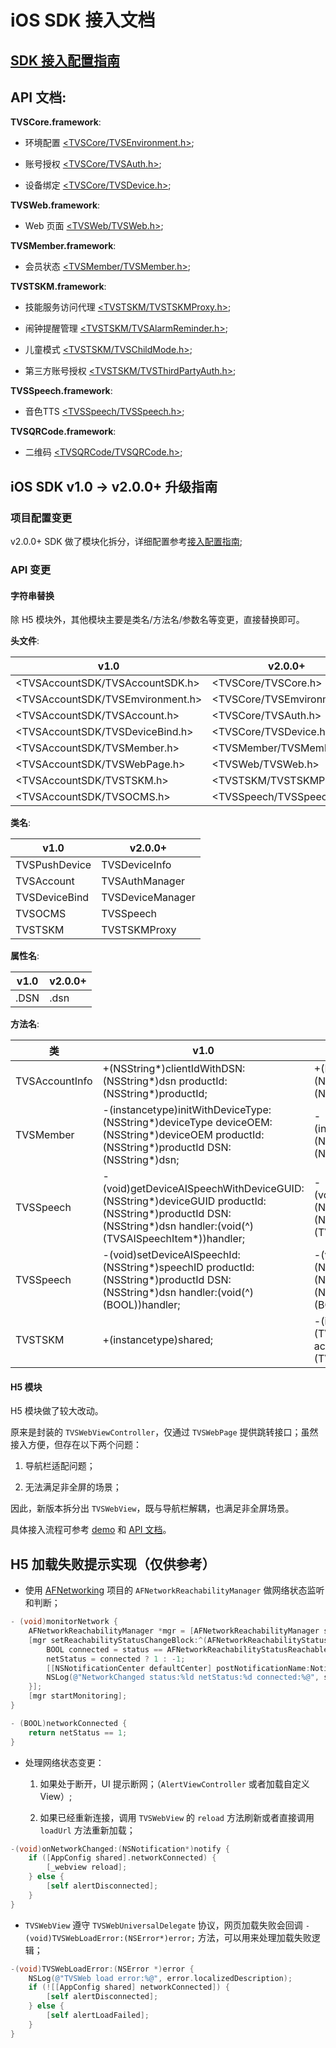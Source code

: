 # iOS SDK 接入文档

## [SDK 接入配置指南][1]

## API 文档:

  **TVSCore.framework**:

  * 环境配置 [<TVSCore/TVSEnvironment.h>][2];

  * 账号授权 [<TVSCore/TVSAuth.h>][3];

  * 设备绑定 [<TVSCore/TVSDevice.h>][4];

  **TVSWeb.framework**:

  * Web 页面 [<TVSWeb/TVSWeb.h>][5];

  **TVSMember.framework**:

  * 会员状态 [<TVSMember/TVSMember.h>][6];
  
  **TVSTSKM.framework**:

  * 技能服务访问代理 [<TVSTSKM/TVSTSKMProxy.h>][7];

  * 闹钟提醒管理 [<TVSTSKM/TVSAlarmReminder.h>][14];

  * 儿童模式 [<TVSTSKM/TVSChildMode.h>][15];

  * 第三方账号授权 [<TVSTSKM/TVSThirdPartyAuth.h>][16];
  
  **TVSSpeech.framework**:

  * 音色TTS [<TVSSpeech/TVSSpeech.h>][8];
  
  **TVSQRCode.framework**:

  * 二维码 [<TVSQRCode/TVSQRCode.h>][9];
  
## iOS SDK v1.0 -> v2.0.0+ 升级指南

### 项目配置变更

v2.0.0+ SDK 做了模块化拆分，详细配置参考[接入配置指南][10];

### API 变更

#### 字符串替换

除 H5 模块外，其他模块主要是类名/方法名/参数名等变更，直接替换即可。

**头文件**:

| v1.0 | v2.0.0+ |
| ------ | ------ |
| <TVSAccountSDK/TVSAccountSDK.h> | <TVSCore/TVSCore.h> |
| <TVSAccountSDK/TVSEmvironment.h> | <TVSCore/TVSEmvironment.h> |
| <TVSAccountSDK/TVSAccount.h> | <TVSCore/TVSAuth.h> |
| <TVSAccountSDK/TVSDeviceBind.h> | <TVSCore/TVSDevice.h> |
| <TVSAccountSDK/TVSMember.h> | <TVSMember/TVSMember.h> |
| <TVSAccountSDK/TVSWebPage.h> | <TVSWeb/TVSWeb.h> |
| <TVSAccountSDK/TVSTSKM.h> | <TVSTSKM/TVSTSKMProxy.h> |
| <TVSAccountSDK/TVSOCMS.h> | <TVSSpeech/TVSSpeech.h> |

**类名**:

| v1.0 | v2.0.0+ |
| ------ | ------ |
| TVSPushDevice | TVSDeviceInfo |
| TVSAccount | TVSAuthManager |
| TVSDeviceBind | TVSDeviceManager |
| TVSOCMS | TVSSpeech |
| TVSTSKM | TVSTSKMProxy |

**属性名**:

| v1.0 | v2.0.0+ |
| ------ | ------ |
| .DSN | .dsn |

**方法名**:

| 类 | v1.0 | v2.0.0+ |
| ------ | ------ | ------ |
| TVSAccountInfo | +(NSString*)clientIdWithDSN:(NSString*)dsn productId:(NSString*)productId; | +(NSString*)clientIdWithProductId:(NSString*)productId dsn:(NSString*)dsn; |
| TVSMember | -(instancetype)initWithDeviceType:(NSString*)deviceType deviceOEM:(NSString*)deviceOEM productId:(NSString*)productId DSN:(NSString*)dsn; | -(instancetype)initWithDeviceProductId:(NSString*)productId dsn:(NSString*)dsn; |
| TVSSpeech | -(void)getDeviceAISpeechWithDeviceGUID:(NSString*)deviceGUID productId:(NSString*)productId DSN:(NSString*)dsn handler:(void(^)(TVSAISpeechItem*))handler; | -(void)getDeviceAISpeechWithProductId:(NSString*)productId dsn:(NSString*)dsn handler:(void(^)(TVSAISpeechItem*))handler; |
| TVSSpeech | -(void)setDeviceAISpeechId:(NSString*)speechID productId:(NSString*)productId DSN:(NSString*)dsn handler:(void(^)(BOOL))handler; | -(void)setDeviceAISpeechId:(NSString*)speechID productId:(NSString*)productId dsn:(NSString*)dsn handler:(void(^)(BOOL))handler; |
| TVSTSKM | +(instancetype)shared; | -(instancetype)initWithDeviceInfo:(TVSDeviceInfo*)deviceInfo accountInfo:(TVSAccountInfo*)accountInfo; |

#### H5 模块

H5 模块做了较大改动。

原来是封装的 `TVSWebViewController`，仅通过 `TVSWebPage` 提供跳转接口；虽然接入方便，但存在以下两个问题：

1. 导航栏适配问题；

2. 无法满足非全屏的场景；

因此，新版本拆分出 `TVSWebView`，既与导航栏解耦，也满足非全屏场景。

具体接入流程可参考 [demo][11] 和 [API 文档][12]。

## H5 加载失败提示实现（仅供参考）

* 使用 [AFNetworking][13] 项目的 `AFNetworkReachabilityManager` 做网络状态监听和判断；

```objective-c
- (void)monitorNetwork {
    AFNetworkReachabilityManager *mgr = [AFNetworkReachabilityManager sharedManager];
    [mgr setReachabilityStatusChangeBlock:^(AFNetworkReachabilityStatus status) {
        BOOL connected = status == AFNetworkReachabilityStatusReachableViaWiFi || status == AFNetworkReachabilityStatusReachableViaWWAN;
        netStatus = connected ? 1 : -1;
        [[NSNotificationCenter defaultCenter] postNotificationName:NotifyNetworkChanged object:self userInfo:@{@"netStatus":[NSNumber numberWithInteger:netStatus]}];
        NSLog(@"NetworkChanged status:%ld netStatus:%d connected:%@", status, netStatus, connected?@"YES":@"NO");
    }];
    [mgr startMonitoring];
}

- (BOOL)networkConnected {
    return netStatus == 1;
}
```

* 处理网络状态变更：

  1. 如果处于断开，UI 提示断网；（`AlertViewController` 或者加载自定义 View）;

  2. 如果已经重新连接，调用 `TVSWebView` 的 `reload` 方法刷新或者直接调用 `loadUrl` 方法重新加载；
  
```objective-c
-(void)onNetworkChanged:(NSNotification*)notify {
    if ([AppConfig shared].networkConnected) {
        [_webview reload];
    } else {
        [self alertDisconnected];
    }
}
```

* `TVSWebView` 遵守 `TVSWebUniversalDelegate` 协议，网页加载失败会回调 `-(void)TVSWebLoadError:(NSError*)error;` 方法，可以用来处理加载失败逻辑；

```objective-c
-(void)TVSWebLoadError:(NSError *)error {
    NSLog(@"TVSWeb load error:%@", error.localizedDescription);
    if (![[AppConfig shared] networkConnected]) {
        [self alertDisconnected];
    } else {
        [self alertLoadFailed];
    }
}
```



  [1]: https://github.com/TencentDingdang/dmsdk/blob/master/doc/iOS/%E5%8E%82%E5%95%86APP(iOS)%E6%8E%A5%E5%85%A5%E9%85%8D%E7%BD%AE%E6%8C%87%E5%8D%97.md

  [2]: https://github.com/TencentDingdang/dmsdk/blob/master/doc/iOS/api-doc/TVSCore/TVSEnvironment.md

  [3]: https://github.com/TencentDingdang/dmsdk/blob/master/doc/iOS/api-doc/TVSCore/TVSAuth.md

  [4]: https://github.com/TencentDingdang/dmsdk/blob/master/doc/iOS/api-doc/TVSCore/TVSDevice.md

  [5]: https://github.com/TencentDingdang/dmsdk/blob/master/doc/iOS/api-doc/TVSWeb/TVSWeb.md

  [6]: https://github.com/TencentDingdang/dmsdk/blob/master/doc/iOS/api-doc/TVSMember/TVSMember.md

  [7]: https://github.com/TencentDingdang/dmsdk/blob/master/doc/iOS/api-doc/TVSTSKM/TVSTSKMProxy.md

  [8]: https://github.com/TencentDingdang/dmsdk/blob/master/doc/iOS/api-doc/TVSSpeech/TVSSpeech.md

  [9]: https://github.com/TencentDingdang/dmsdk/blob/master/doc/iOS/api-doc/TVSQRCode/TVSQRCode.md
  
  [10]: https://github.com/TencentDingdang/dmsdk/blob/master/doc/iOS/厂商APP(iOS)接入配置指南.md
  
  [11]: https://github.com/TencentDingdang/dmsdk/blob/master/demo/iOS/TVSAccountDemo/TVSAccountDemo/BrowserVC.m
  
  [12]: https://github.com/TencentDingdang/dmsdk/blob/master/doc/iOS/api-doc/TVSWeb.md
  
  [13]: https://github.com/AFNetworking/AFNetworking

  [14]: https://github.com/TencentDingdang/dmsdk/blob/master/doc/iOS/api-doc/TVSTSKM/TVSAlarmReminder.md

  [15]: https://github.com/TencentDingdang/dmsdk/blob/master/doc/iOS/api-doc/TVSTSKM/TVSChildMode.md

  [16]: https://github.com/TencentDingdang/dmsdk/blob/master/doc/iOS/api-doc/TVSTSKM/TVSThirdPartyAuth.md
